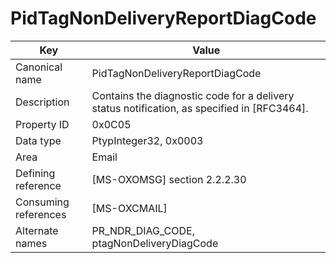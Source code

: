 # PidTagNonDeliveryReportDiagCode

| Key | Value |
|---|---|
| Canonical name | PidTagNonDeliveryReportDiagCode |
| Description | Contains the diagnostic code for a delivery status notification, as specified in [RFC3464]. |
| Property ID | 0x0C05 |
| Data type | PtypInteger32, 0x0003 |
| Area | Email |
| Defining reference | [MS-OXOMSG] section 2.2.2.30 |
| Consuming references | [MS-OXCMAIL] |
| Alternate names | PR_NDR_DIAG_CODE, ptagNonDeliveryDiagCode |
